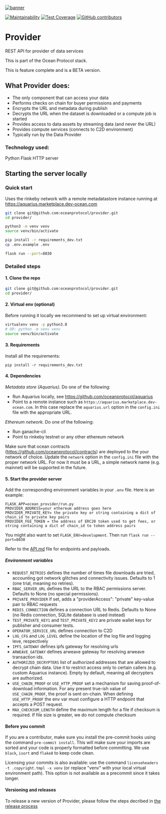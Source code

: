 <!--
Copyright 2022 Ocean Protocol Foundation
SPDX-License-Identifier: Apache-2.0
-->
[![banner](https://raw.githubusercontent.com/oceanprotocol/art/master/github/repo-banner%402x.png)](https://oceanprotocol.com)

[![Maintainability](https://api.codeclimate.com/v1/badges/6f5987cfdd2fd265047b/maintainability)](https://codeclimate.com/github/oceanprotocol/provider/maintainability)
[![Test Coverage](https://api.codeclimate.com/v1/badges/6f5987cfdd2fd265047b/test_coverage)](https://codeclimate.com/github/oceanprotocol/provider/test_coverage)
[![GitHub contributors](https://img.shields.io/github/contributors/oceanprotocol/provider.svg)](https://github.com/oceanprotocol/provider/graphs/contributors)

# Provider
REST API for provider of data services

This is part of the Ocean Protocol stack.

This is feature complete and is a BETA version.

## What Provider does:

- The only component that can access your data
- Performs checks on chain for buyer permissions and payments
- Encrypts the URL and metadata during publish
- Decrypts the URL when the dataset is downloaded or a compute job is started
- Provides access to data assets by streaming data (and never the URL)
- Provides compute services (connects to C2D environment)
- Typically run by the Data Provider

### Technology used:

Python Flask HTTP server

## Starting the server locally

### Quick start
Uses the rinkeby network with a remote metadatastore instance running at https://aquarius.marketplace.dev-ocean.com

```bash
git clone git@github.com:oceanprotocol/provider.git
cd provider/

python3 -m venv venv
source venv/bin/activate

pip install -r requirements_dev.txt
cp .env.example .env

flask run --port=8030

```

### Detailed steps

#### 1. Clone the repo
```bash
git clone git@github.com:oceanprotocol/provider.git
cd provider/
```

#### 2. Virtual env (optional)
Before running it locally we recommend to set up virtual environment:

```bash
virtualenv venv -p python3.8
# OR: python -m venv venv
source venv/bin/activate
```

#### 3. Requirements

Install all the requirements:

```
pip install -r requirements_dev.txt
```

#### 4. Dependencies

*Metadata store (Aquarius).* Do one of the following:
* Run Aquarius locally, see https://github.com/oceanprotocol/aquarius
* Point to a remote instance such as `https://aquarius.marketplace.dev-ocean.com`.
In this case replace the `aquarius.url` option in the `config.ini` file with the appropriate URL.


*Ethereum network.* Do one of the following:
* Run ganache-cli
* Point to rinkeby testnet or any other ethereum network

Make sure that ocean contracts (https://github.com/oceanprotocol/contracts) are deployed to the your network of choice.
Update the `network` option in the `config.ini` file with the proper network URL. For now it must be a URL, a simple network name (e.g. mainnet) will be supported in the future.

#### 5. Start the provider server
Add the corresponding environment variables in your `.env` file. Here is an example:

```
FLASK_APP=ocean_provider/run.py
PROVIDER_ADDRESS=your ethereum address goes here
PROVIDER_PRIVATE_KEY= the private key or string containing a dict of chain_id to private key pairs
PROVIDER_FEE_TOKEN = the address of ERC20 token used to get fees, or string containing a dict of chain_id to token address pairs
```

You might also want to set `FLASK_ENV=development`. Then run ```flask run --port=8030```

Refer to the [API.md](API.md) file for endpoints and payloads.

##### Environment variables
* `REQUEST_RETRIES` defines the number of times file downloads are tried, accounting got network glitches and connectivity issues. Defaults to 1 (one trial, meaning no retries).
* `RBAC_SERVER_URL` defines the URL to the RBAC permissions server. Defaults to None (no special permissions).
* `PRIVATE_PROVIDER` if set, adds a "providerAccess": "private" key-value pair to RBAC requests
* `REDIS_CONNECTION` defines a connection URL to Redis. Defaults to None (no Redis connection, SQLite database is used instead)
* `TEST_PRIVATE_KEY1` and `TEST_PRIVATE_KEY2` are private wallet keys for publisher and consumer tests.
* `OPERATOR_SERVICE_URL` defines connection to C2D
* `LOG_CFG` and `LOG_LEVEL` define the location of the log file and logging leve, respectively
* `IPFS_GATEWAY` defines ipfs gateway for resolving urls
* `ARWEAVE_GATEWAY` defines arweave gateway for resolving arweave transaction ids.
* `AUTHORIZED_DECRYPTERS` list of authorized addresses that are allowed to decrypt chain data. Use it to restrict access only to certain callers (e.g. custom Aquarius instance). Empty by default, meaning all decrypters are authorized.
* `USE_CHAIN_PROOF` or `USE_HTTP_PROOF` set a mechanism for saving proof-of-download information. For any present true-ish value of `USE_CHAIN_PROOF`, the proof is sent on-chain. When defining `USE_HTTP_PROOF` the env var must configure a HTTP endpoint that accepts a POST request.
* `MAX_CHECKSUM_LENGTH` define the maximum length for a file if checksum is required. If file size is greater, we do not compute checksum


#### Before you commit
If you are a contributor, make sure you install the pre-commit hooks using the command `pre-commit install`. This will make sure your imports are sorted and your code is properly formatted before committing. We use `black`, `isort` and `flake8` to keep code clean.

Licensing your commits is also available: use the command `licenseheaders -t .copyright.tmpl -x venv` (or replace "venv" with your local virtual environment path). This option is not available as a precommit since it takes longer.

#### Versioning and releases
To release a new version of Provider, please follow the steps decribed in [the release process](release-process.md)
